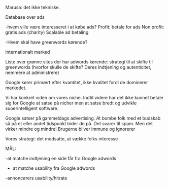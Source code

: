 Marusa: det ikke tekniske.  

Database over ads

-hvem ville være  interesseret  i at købe ads?
Profit: betale for ads
Non profit: gratis ads (charity)
Scalable ad betaling

-Hvem skal have greenwords kørende?


Internationalt marked

Liste over grønne sites der har adwords kørende: strategi til at skifte til greenwords (hvorfor skulle de skifte? Deres indtjening og autenticitet, nemmere at administrere) 

Google kører primært efter kvantitet, ikke kvalitet fordi de dominerer markedet.  

Vi har konkret viden om vores niche. Indtil videre har det ikke kunnet betale sig for Google at satse på nicher men at satse bredt og udvikle suoerintelligent software. 
 
Google satser på gammeldags advertising. At bombe folk med et budskab så på et eller andet tidspunkt bider de på. Det svarer til spam. Men det virker mindre og mindre! Brugerne bliver immune og ignorerer 

Vores strategi: det modsatte, at vække folks interesse

MÅL:

-at matche indtjening en side får fra Google adwords




- at matche usability fra Google adwords

-annoncørers usability/hitrate

